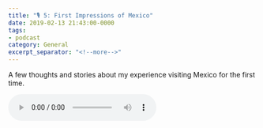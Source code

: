 ```yaml
---
title: "🎙 5: First Impressions of Mexico"
date: 2019-02-13 21:43:00-0000
tags:
- podcast
category: General
excerpt_separator: "<!--more-->"
---
```


A few thoughts and stories about my experience visiting Mexico for the first time.

<audio controls="controls" src="https://www.bennorris.blog/uploads/2019/3495d9c76a.mp3" />

<!--more-->